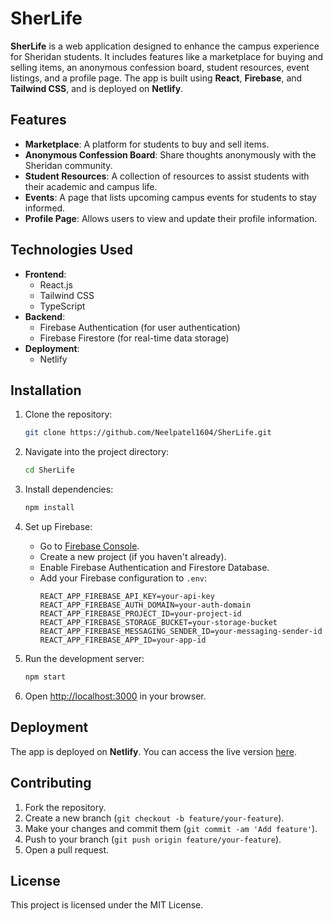 # **SherLife**

**SherLife** is a web application designed to enhance the campus experience for Sheridan students. It includes features like a marketplace for buying and selling items, an anonymous confession board, student resources, event listings, and a profile page. The app is built using **React**, **Firebase**, and **Tailwind CSS**, and is deployed on **Netlify**.

## **Features**

- **Marketplace**: A platform for students to buy and sell items.
- **Anonymous Confession Board**: Share thoughts anonymously with the Sheridan community.
- **Student Resources**: A collection of resources to assist students with their academic and campus life.
- **Events**: A page that lists upcoming campus events for students to stay informed.
- **Profile Page**: Allows users to view and update their profile information.

## **Technologies Used**

- **Frontend**: 
  - React.js
  - Tailwind CSS
  - TypeScript
- **Backend**:
  - Firebase Authentication (for user authentication)
  - Firebase Firestore (for real-time data storage)
- **Deployment**:
  - Netlify

## **Installation**

1. Clone the repository:
   ```bash
   git clone https://github.com/Neelpatel1604/SherLife.git
   ```

2. Navigate into the project directory:
   ```bash
   cd SherLife
   ```

3. Install dependencies:
   ```bash
   npm install
   ```

4. Set up Firebase:
   - Go to [Firebase Console](https://console.firebase.google.com/).
   - Create a new project (if you haven't already).
   - Enable Firebase Authentication and Firestore Database.
   - Add your Firebase configuration to `.env`:
     ```env
     REACT_APP_FIREBASE_API_KEY=your-api-key
     REACT_APP_FIREBASE_AUTH_DOMAIN=your-auth-domain
     REACT_APP_FIREBASE_PROJECT_ID=your-project-id
     REACT_APP_FIREBASE_STORAGE_BUCKET=your-storage-bucket
     REACT_APP_FIREBASE_MESSAGING_SENDER_ID=your-messaging-sender-id
     REACT_APP_FIREBASE_APP_ID=your-app-id
     ```

5. Run the development server:
   ```bash
   npm start
   ```

6. Open [http://localhost:3000](http://localhost:3000) in your browser.

## **Deployment**

The app is deployed on **Netlify**. You can access the live version [here](https://sher-life.netlify.app).

## **Contributing**

1. Fork the repository.
2. Create a new branch (`git checkout -b feature/your-feature`).
3. Make your changes and commit them (`git commit -am 'Add feature'`).
4. Push to your branch (`git push origin feature/your-feature`).
5. Open a pull request.

## **License**

This project is licensed under the MIT License.
